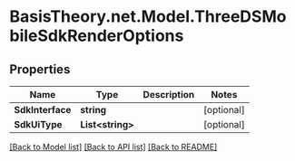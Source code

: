 
# BasisTheory.net.Model.ThreeDSMobileSdkRenderOptions

## Properties

Name | Type | Description | Notes
------------ | ------------- | ------------- | -------------
**SdkInterface** | **string** |  | [optional] 
**SdkUiType** | **List&lt;string&gt;** |  | [optional] 

[[Back to Model list]](../README.md#documentation-for-models)
[[Back to API list]](../README.md#documentation-for-api-endpoints)
[[Back to README]](../README.md)

